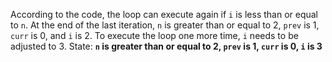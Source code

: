 According to the code, the loop can execute again if `i` is less than or equal to `n`. At the end of the last iteration, `n` is greater than or equal to 2, `prev` is 1, `curr` is 0, and `i` is 2. To execute the loop one more time, `i` needs to be adjusted to 3.
State: **`n` is greater than or equal to 2, `prev` is 1, `curr` is 0, `i` is 3**